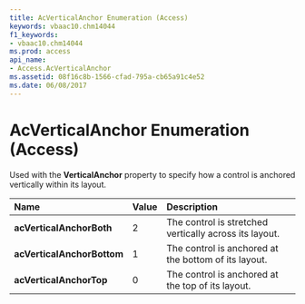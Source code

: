 ```yaml
---
title: AcVerticalAnchor Enumeration (Access)
keywords: vbaac10.chm14044
f1_keywords:
- vbaac10.chm14044
ms.prod: access
api_name:
- Access.AcVerticalAnchor
ms.assetid: 08f16c8b-1566-cfad-795a-cb65a91c4e52
ms.date: 06/08/2017
---
```



# AcVerticalAnchor Enumeration (Access)

Used with the **VerticalAnchor** property to specify how a control is anchored vertically within its layout.



|**Name**|**Value**|**Description**|
|:-----|:-----|:-----|
|**acVerticalAnchorBoth**|2|The control is stretched vertically across its layout.|
|**acVerticalAnchorBottom**|1|The control is anchored at the bottom of its layout.|
|**acVerticalAnchorTop**|0|The control is anchored at the top of its layout.|

